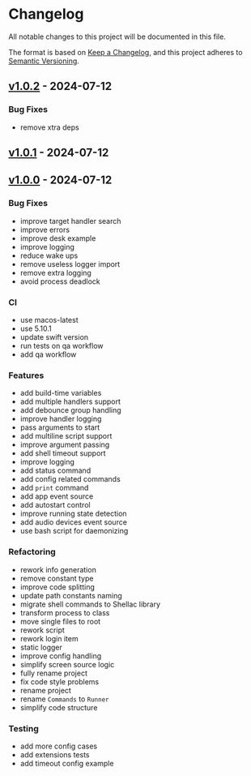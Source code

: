 # Changelog

All notable changes to this project will be documented in this file.

The format is based on [Keep a Changelog][],
and this project adheres to [Semantic Versioning][].


## [v1.0.2](https://github.com/mishamyrt/runon/releases/tag/v1.0.2) - 2024-07-12
### Bug Fixes
- remove xtra deps


## [v1.0.1](https://github.com/mishamyrt/runon/releases/tag/v1.0.1) - 2024-07-12

## [v1.0.0](https://github.com/mishamyrt/runon/releases/tag/v1.0.0) - 2024-07-12
### Bug Fixes
- improve target handler search
- improve errors
- improve desk example
- improve logging
- reduce wake ups
- remove useless logger import
- remove extra logging
- avoid process deadlock

### CI
- use macos-latest
- use 5.10.1
- update swift version
- run tests on qa workflow
- add qa workflow

### Features
- add build-time variables
- add multiple handlers support
- add debounce group handling
- improve handler logging
- pass arguments to start
- add multiline script support
- improve argument passing
- add shell timeout support
- improve logging
- add status command
- add config related commands
- add `print` command
- add app event source
- add autostart control
- improve running state detection
- add audio devices event source
- use bash script for daemonizing

### Refactoring
- rework info generation
- remove constant type
- improve code splitting
- update path constants naming
- migrate shell commands to Shellac library
- transform process to class
- move single files to root
- rework script
- rework login item
- static logger
- improve config handling
- simplify screen source logic
- fully rename project
- fix code style problems
- rename project
- rename `Commands` to `Runner`
- simplify code structure

### Testing
- add more config cases
- add extensions tests
- add timeout config example

[keep a changelog]: https://keepachangelog.com/en/1.0.0/
[semantic versioning]: https://semver.org/spec/v2.0.0.html
[Unreleased]: https://github.com/mishamyrt/runon/compare/v1.0.2...HEAD
[v1.0.2]: https://github.com/mishamyrt/runon/compare/v1.0.1...v1.0.2
[v1.0.1]: https://github.com/mishamyrt/runon/compare/v1.0.0...v1.0.1
